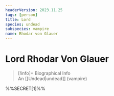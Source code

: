```yaml
---
headerVersion: 2023.11.25
tags: [person]
title: Lord
species: undead
subspecies: vampire
name: Rhodar von Glauer
---
```

# Lord Rhodar Von Glauer
>[!info]+ Biographical Info  
> An [[Undead|undead]] (vampire)

%%SECRET[1]%%